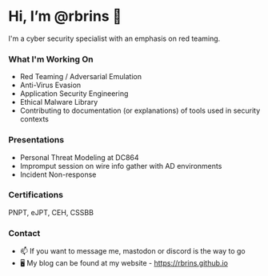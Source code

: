 # Hi, I’m @rbrins 👋

I'm a cyber security specialist with an emphasis on red teaming.

### What I'm Working On
- Red Teaming / Adversarial Emulation
- Anti-Virus Evasion
- Application Security Engineering 
- Ethical Malware Library
- Contributing to documentation (or explanations) of tools used in security contexts

### Presentations
- Personal Threat Modeling at DC864
- Impromput session on wire info gather with AD environments
- Incident Non-response

### Certifications
PNPT, eJPT, CEH, CSSBB

### Contact
- 📫 If you want to message me, mastodon or discord is the way to go
- 🖥️ My blog can be found at my website - https://rbrins.github.io

<!---
rbrins/rbrins is a ✨ special ✨ repository because its `README.md` (this file) appears on your GitHub profile.
You can click the Preview link to take a look at your changes.
--->
